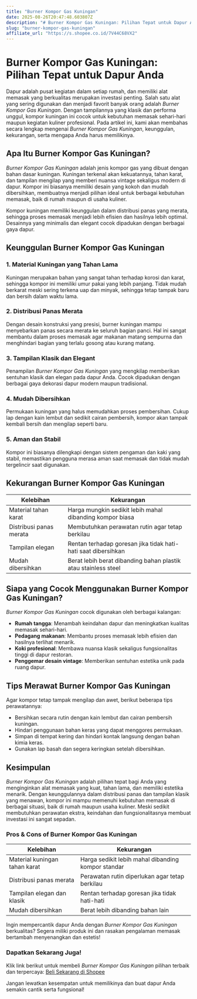 ```yaml
---
title: "Burner Kompor Gas Kuningan"
date: 2025-08-26T20:47:48.603807Z
description: "# Burner Kompor Gas Kuningan: Pilihan Tepat untuk Dapur Anda..."
slug: "burner-kompor-gas-kuningan"
affiliate_url: "https://s.shopee.co.id/7V44C68VX2"
---
```

# Burner Kompor Gas Kuningan: Pilihan Tepat untuk Dapur Anda

Dapur adalah pusat kegiatan dalam setiap rumah, dan memiliki alat memasak yang berkualitas merupakan investasi penting. Salah satu alat yang sering digunakan dan menjadi favorit banyak orang adalah *Burner Kompor Gas Kuningan*. Dengan tampilannya yang klasik dan performa unggul, kompor kuningan ini cocok untuk kebutuhan memasak sehari-hari maupun kegiatan kuliner profesional. Pada artikel ini, kami akan membahas secara lengkap mengenai *Burner Kompor Gas Kuningan*, keunggulan, kekurangan, serta mengapa Anda harus memilikinya.

## Apa Itu Burner Kompor Gas Kuningan?

*Burner Kompor Gas Kuningan* adalah jenis kompor gas yang dibuat dengan bahan dasar kuningan. Kuningan terkenal akan kekuatannya, tahan karat, dan tampilan mengilap yang memberi nuansa vintage sekaligus modern di dapur. Kompor ini biasanya memiliki desain yang kokoh dan mudah dibersihkan, membuatnya menjadi pilihan ideal untuk berbagai kebutuhan memasak, baik di rumah maupun di usaha kuliner.

Kompor kuningan memiliki keunggulan dalam distribusi panas yang merata, sehingga proses memasak menjadi lebih efisien dan hasilnya lebih optimal. Desainnya yang minimalis dan elegant cocok dipadukan dengan berbagai gaya dapur.

## Keunggulan Burner Kompor Gas Kuningan

### 1. Material Kuningan yang Tahan Lama

Kuningan merupakan bahan yang sangat tahan terhadap korosi dan karat, sehingga kompor ini memiliki umur pakai yang lebih panjang. Tidak mudah berkarat meski sering terkena uap dan minyak, sehingga tetap tampak baru dan bersih dalam waktu lama.

### 2. Distribusi Panas Merata

Dengan desain konstruksi yang presisi, burner kuningan mampu menyebarkan panas secara merata ke seluruh bagian panci. Hal ini sangat membantu dalam proses memasak agar makanan matang sempurna dan menghindari bagian yang terlalu gosong atau kurang matang.

### 3. Tampilan Klasik dan Elegant

Penampilan *Burner Kompor Gas Kuningan* yang mengkilap memberikan sentuhan klasik dan elegan pada dapur Anda. Cocok dipadukan dengan berbagai gaya dekorasi dapur modern maupun tradisional.

### 4. Mudah Dibersihkan

Permukaan kuningan yang halus memudahkan proses pembersihan. Cukup lap dengan kain lembut dan sedikit cairan pembersih, kompor akan tampak kembali bersih dan mengilap seperti baru.

### 5. Aman dan Stabil

Kompor ini biasanya dilengkapi dengan sistem pengaman dan kaki yang stabil, memastikan pengguna merasa aman saat memasak dan tidak mudah tergelincir saat digunakan.

## Kekurangan Burner Kompor Gas Kuningan

| Kelebihan | Kekurangan |
| --- | --- |
| Material tahan karat | Harga mungkin sedikit lebih mahal dibanding kompor biasa |
| Distribusi panas merata | Membutuhkan perawatan rutin agar tetap berkilau |
| Tampilan elegan | Rentan terhadap goresan jika tidak hati-hati saat dibersihkan |
| Mudah dibersihkan | Berat lebih berat dibanding bahan plastik atau stainless steel |

## Siapa yang Cocok Menggunakan Burner Kompor Gas Kuningan?

*Burner Kompor Gas Kuningan* cocok digunakan oleh berbagai kalangan:

- **Rumah tangga**: Menambah keindahan dapur dan meningkatkan kualitas memasak sehari-hari.
- **Pedagang makanan**: Membantu proses memasak lebih efisien dan hasilnya terlihat menarik.
- **Koki profesional**: Membawa nuansa klasik sekaligus fungsionalitas tinggi di dapur restoran.
- **Penggemar desain vintage**: Memberikan sentuhan estetika unik pada ruang dapur.

## Tips Merawat Burner Kompor Gas Kuningan

Agar kompor tetap tampak mengilap dan awet, berikut beberapa tips perawatannya:

- Bersihkan secara rutin dengan kain lembut dan cairan pembersih kuningan.
- Hindari penggunaan bahan keras yang dapat menggores permukaan.
- Simpan di tempat kering dan hindari kontak langsung dengan bahan kimia keras.
- Gunakan lap basah dan segera keringkan setelah dibersihkan.

## Kesimpulan

*Burner Kompor Gas Kuningan* adalah pilihan tepat bagi Anda yang menginginkan alat memasak yang kuat, tahan lama, dan memiliki estetika menarik. Dengan keunggulannya dalam distribusi panas dan tampilan klasik yang menawan, kompor ini mampu memenuhi kebutuhan memasak di berbagai situasi, baik di rumah maupun usaha kuliner. Meski sedikit membutuhkan perawatan ekstra, keindahan dan fungsionalitasnya membuat investasi ini sangat sepadan.

### Pros & Cons of Burner Kompor Gas Kuningan

| Kelebihan | Kekurangan |
| --- | --- |
| Material kuningan tahan karat | Harga sedikit lebih mahal dibanding kompor standar |
| Distribusi panas merata | Perawatan rutin diperlukan agar tetap berkilau |
| Tampilan elegan dan klasik | Rentan terhadap goresan jika tidak hati-hati |
| Mudah dibersihkan | Berat lebih dibanding bahan lain |

Ingin mempercantik dapur Anda dengan *Burner Kompor Gas Kuningan* berkualitas? Segera miliki produk ini dan rasakan pengalaman memasak bertambah menyenangkan dan estetis!

### Dapatkan Sekarang Juga!

Klik link berikut untuk membeli *Burner Kompor Gas Kuningan* pilihan terbaik dan terpercaya: [Beli Sekarang di Shopee](https://s.shopee.co.id/7V44C68VX2)  

Jangan lewatkan kesempatan untuk memilikinya dan buat dapur Anda semakin cantik serta fungsional!